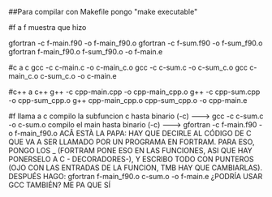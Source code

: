


##Para compilar con Makefile 
pongo "make executable"

#f a f
muestra que hizo

gfortran -c f-main.f90 -o f-main_f90.o
gfortran -c f-sum.f90 -o f-sum_f90.o
gfortran f-main_f90.o f-sum_f90.o -o f-main.e

#c a c
gcc -c c-main.c -o c-main_c.o
gcc -c c-sum.c -o c-sum_c.o
gcc c-main_c.o c-sum_c.o -o c-main.e

#c++ a c++
g++ -c cpp-main.cpp -o cpp-main_cpp.o
g++ -c cpp-sum.cpp -o cpp-sum_cpp.o
g++ cpp-main_cpp.o cpp-sum_cpp.o -o cpp-main.e


#f llama a c
compilo la subfuncion c hasta binario (-c) ---> gcc -c c-sum.c -o c-sum.o
compilo el main hasta binario (-c) ---> gfortran -c f-main.f90 -o f-main_f90.o
ACÂ ESTÀ LA PAPA: HAY QUE DECIRLE AL CÓDIGO DE C QUE VA A SER LLAMADO POR UN PROGRAMA EN FORTRAM. PARA ESO, PONGO LOS _ (FORTRAM PONE ESO EN LAS FUNCIONES, ASI QUE HAY PONERSELO A C - DECORADORES-), Y ESCRIBO TODO CON PUNTEROS (OJO CON LAS ENTRADAS DE LA FUNCION, TMB HAY QUE CAMBIARLAS). DESPUÉS HAGO: 
gfortran f-main_f90.o c-sum.o -o f-main.e       ¿PODRÍA USAR GCC TAMBIÉN? ME PA QUE SÍ

